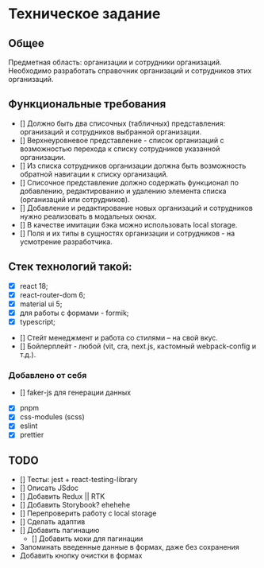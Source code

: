 # Техническое задание
## Общее
Предметная область: организации и сотрудники организаций. Необходимо разработать справочник организаций и сотрудников этих организаций.
## Функциональные требования
- [] Должно быть два списочных (табличных) представления: организаций и сотрудников выбранной организации.
- [] Верхнеуровневое представление - список организаций с возможностью перехода к списку сотрудников указанной организации.
- [] Из списка сотрудников организации должна быть возможность обратной навигации к списку организаций.
- [] Списочное представление должно содержать функционал по добавлению, редактированию и удалению элемента списка (организаций или сотрудников).
- [] Добавление и редактирование новых организаций и сотрудников нужно реализовать в модальных окнах.
- [] В качестве имитации бэка можно использовать local storage.
- [] Поля и их типы в сущностях организации и сотрудников - на усмотрение разработчика.

## Стек технологий такой:
- [x] react 18;
- [x] react-router-dom 6;
- [x] material ui 5;
- [x] для работы с формами - formik;
- [x] typescript;
- [] Стейт менеджмент и работа со стилями – на свой вкус.
- [] Бойлерплейт - любой (vit, cra, next.js, кастомный webpack-config и т.д.).

### Добавлено от себя
- [] faker-js для генерации данных
- [x] pnpm
- [x] css-modules (scss)
- [x] eslint
- [x] prettier

## TODO
- [] Тесты: jest + react-testing-library
- [] Описать JSdoc
- [] Добавить Redux || RTK
- [] Добавить Storybook? ehehehe
- [] Перепроверить работу с local storage
- [] Сделать адаптив
- [] Добавить пагинацию
  - [] Добавить моки для пагинации
- Запоминать введенные данные в формах, даже без сохранения
- Добавить кнопку очистки в формах
